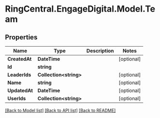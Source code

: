 # RingCentral.EngageDigital.Model.Team
## Properties

Name | Type | Description | Notes
------------ | ------------- | ------------- | -------------
**CreatedAt** | **DateTime** |  | [optional] 
**Id** | **string** |  | 
**LeaderIds** | **Collection&lt;string&gt;** |  | [optional] 
**Name** | **string** |  | [optional] 
**UpdatedAt** | **DateTime** |  | [optional] 
**UserIds** | **Collection&lt;string&gt;** |  | [optional] 

[[Back to Model list]](../README.md#documentation-for-models) [[Back to API list]](../README.md#documentation-for-api-endpoints) [[Back to README]](../README.md)

